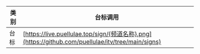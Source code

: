 |  类 别  |  台标调用                                                                           | 
|-------|---------------------------------------------------------------------------------------|
|  台标  | [https://live.puellulae.top/sign/{频道名称}.png](https://github.com/puellulae/itv/tree/main/signs)  | 
